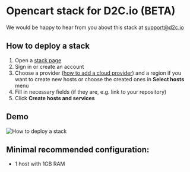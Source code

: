 # Opencart stack for D2C.io (BETA)

We would be happy to hear from you about this stack at [support@d2c.io](mailto:support@d2c.io)

## How to deploy a stack

1. Open a [stack page](https://panel.d2c.io/new-stack?url=https://github.com/d2cio/opencart-stack/archive/master.zip)
2. Sign in or create an account
3. Choose a provider ([how to add a cloud provider](https://docs.d2c.io/providers/cloud-providers/)) and a region if you want to create new hosts or choose the created ones in **Select hosts** menu
3. Fill in necessary fields (if they are, e.g. link to your repository)
4. Click **Create hosts and services**

## Demo

![How to deploy a stack](https://raw.githubusercontent.com/mastappl/images/master/opencart.gif)

## Minimal recommended configuration:

- 1 host with 1GB RAM
